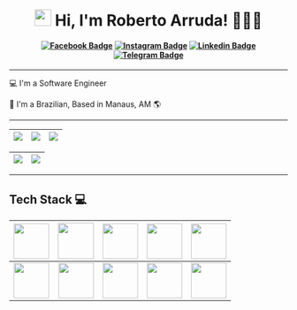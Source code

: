 <h1 align="center">
  <img src="https://media.giphy.com/media/hvRJCLFzcasrR4ia7z/giphy.gif" width="30px"> Hi, I'm Roberto Arruda! 👨🏻‍💻
</h1>

<h4 align="center">

[![Facebook Badge](https://img.shields.io/badge/-Facebook-blue?style=for-the-badge&logo=Facebook&logoColor=white&link=https://github.com/roberto0arruda)](https://www.facebook.com/roberto0arruda/)
[![Instagram Badge](https://img.shields.io/badge/Instagram-E4405F?style=for-the-badge&logo=instagram&logoColor=white)](https://www.instagram.com/roberto0arruda/)
[![Linkedin Badge](https://img.shields.io/badge/-Linkedin-blue?style=for-the-badge&logo=Linkedin&logoColor=white&link=https://github.com/roberto0arruda)](https://www.linkedin.com/in/roberto0arruda/)
[![Telegram Badge](https://img.shields.io/badge/Telegram-2CA5E0?style=for-the-badge&logo=telegram&logoColor=white)](https://t.me/roberto0arruda)

</h4>

___
💻 I'm a Software Engineer

🏡 I'm a Brazilian, Based in Manaus, AM 🌎
___

| ![](http://github-profile-summary-cards.vercel.app/api/cards/stats?username=roberto0arruda&theme=nord_dark) | ![](http://github-profile-summary-cards.vercel.app/api/cards/repos-per-language?username=roberto0arruda&hide=Html&theme=nord_dark) | ![](http://github-profile-summary-cards.vercel.app/api/cards/most-commit-language?username=roberto0arruda&theme=nord_dark) |
|:-----------------------------------------------------------------------------------------------------------:|:----------------------------------------------------------------------------------------------------------------------------------:|:--------------------------------------------------------------------------------------------------------------------------:|

| ![](http://github-profile-summary-cards.vercel.app/api/cards/profile-details?username=roberto0arruda&theme=nord_dark) | ![](https://github-readme-streak-stats.herokuapp.com/?user=roberto0arruda&hide_border=true&date_format=M%20j%5B%2C%20Y%5D&background=2D3742&stroke=2D3742&ring=6bbbca&fire=6bbbca&currStreakNum=fff&sideNums=6bbbca&currStreakLabel=6bbbca&sideLabels=fff&dates=fff) |
|:---------------------------------------------------------------------------------------------------------------------:|:--------------------------------------------------------------------------------------------------------------------------------------------------------------------------------------------------------------------------------------------------------------------:|

___

## Tech Stack :computer:

|  <img height="64px" src="https://cdn.svgporn.com/logos/php.svg">  |   <img height=65px src="https://cdn.svgporn.com/logos/laravel.svg">    |   <img height="64px" src="https://cdn.svgporn.com/logos/javascript.svg">   | <img height="64px" src="https://cdn.svgporn.com/logos/vue.svg"> | <img height="64px" src="https://cdn.svgporn.com/logos/docker.svg"> |
|:-----------------------------------------------------------------:|:----------------------------------------------------------------------:|:--------------------------------------------------------------------------:|:---------------------------------------------------------------:|:------------------------------------------------------------------:|
| <img height="64px" src="https://cdn.svgporn.com/logos/mysql.svg"> | <img height="64px" src="https://cdn.svgporn.com/logos/postgresql.svg"> | <img height="64px" src="https://cdn.svgporn.com/logos/github-actions.svg"> | <img height="64px" src="https://cdn.svgporn.com/logos/aws.svg"> |  <img height="64px" src="https://cdn.svgporn.com/logos/git.svg">   |


